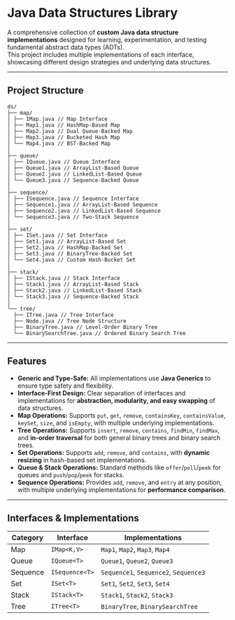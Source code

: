 # Java Data Structures Library

A comprehensive collection of **custom Java data structure implementations** designed for learning, experimentation, and testing fundamental abstract data types (ADTs).  
This project includes multiple implementations of each interface, showcasing different design strategies and underlying data structures.

---

## Project Structure

````
ds/
├── map/
│ ├── IMap.java // Map Interface
│ ├── Map1.java // HashMap-Based Map
│ ├── Map2.java // Dual Queue-Backed Map
│ ├── Map3.java // Bucketed Hash Map
│ └── Map4.java // BST-Backed Map
│
├── queue/
│ ├── IQueue.java // Queue Interface
│ ├── Queue1.java // ArrayList-Based Queue
│ ├── Queue2.java // LinkedList-Based Queue
│ └── Queue3.java // Sequence-Backed Queue
│
├── sequence/
│ ├── ISequence.java // Sequence Interface
│ ├── Sequence1.java // ArrayList-Based Sequence
│ ├── Sequence2.java // LinkedList-Based Sequence
│ └── Sequence3.java // Two-Stack Sequence
│
├── set/
│ ├── ISet.java // Set Interface
│ ├── Set1.java // ArrayList-Based Set
│ ├── Set2.java // HashMap-Backed Set
│ ├── Set3.java // BinaryTree-Backed Set
│ └── Set4.java // Custom Hash-Bucket Set
│
├── stack/
│ ├── IStack.java // Stack Interface
│ ├── Stack1.java // ArrayList-Based Stack
│ ├── Stack2.java // LinkedList-Based Stack
│ └── Stack3.java // Sequence-Backed Stack
│
└── tree/
  ├── ITree.java // Tree Interface
  ├── Node.java // Tree Node Structure
  ├── BinaryTree.java // Level-Order Binary Tree
  └── BinarySearchTree.java // Ordered Binary Search Tree
````

---

## Features

- **Generic and Type-Safe:** All implementations use **Java Generics** to ensure type safety and flexibility.
- **Interface-First Design:** Clear separation of interfaces and implementations for **abstraction, modularity, and easy swapping** of data structures.
- **Map Operations:** Supports `put`, `get`, `remove`, `containsKey`, `containsValue`, `keySet`, `size`, and `isEmpty`, with multiple underlying implementations.
- **Tree Operations:** Supports `insert`, `remove`, `contains`, `findMin`, `findMax`, and **in-order traversal** for both general binary trees and binary search trees.
- **Set Operations:** Supports `add`, `remove`, and `contains`, with **dynamic resizing** in hash-based set implementations.
- **Queue & Stack Operations:** Standard methods like `offer`/`poll`/`peek` for queues and `push`/`pop`/`peek` for stacks.
- **Sequence Operations:** Provides `add`, `remove`, and `entry` at any position, with multiple underlying implementations for **performance comparison**.

---

## Interfaces & Implementations

| Category | Interface      | Implementations                       |
|----------|----------------|---------------------------------------|
| Map      | `IMap<K,V>`    | `Map1`, `Map2`, `Map3`, `Map4`        |
| Queue    | `IQueue<T>`    | `Queue1`, `Queue2`, `Queue3`          |
| Sequence | `ISequence<T>` | `Sequence1`, `Sequence2`, `Sequence3` |
| Set      | `ISet<T>`      | `Set1`, `Set2`, `Set3`, `Set4`        |
| Stack    | `IStack<T>`    | `Stack1`, `Stack2`, `Stack3`          |
| Tree     | `ITree<T>`     | `BinaryTree`, `BinarySearchTree`      |